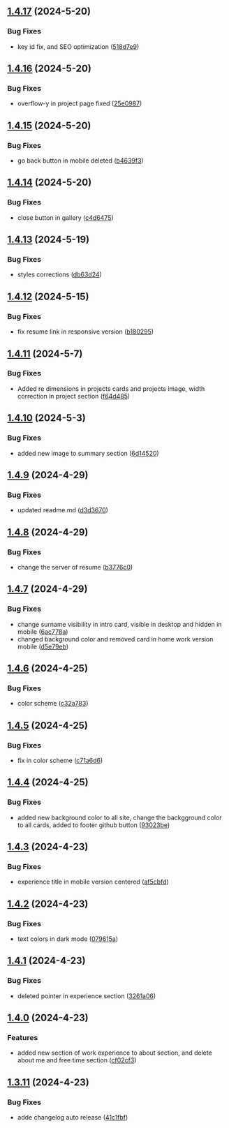

## [1.4.17](https://github.com/emanuelpps/emp-portfolio/compare/v1.4.16...v1.4.17) (2024-5-20)


### Bug Fixes

* key id fix, and SEO optimization ([518d7e9](https://github.com/emanuelpps/emp-portfolio/commit/518d7e93563f3ba23a783bfc34d6f475d8f07af8))

## [1.4.16](https://github.com/emanuelpps/emp-portfolio/compare/v1.4.15...v1.4.16) (2024-5-20)


### Bug Fixes

* overflow-y in project page fixed ([25e0987](https://github.com/emanuelpps/emp-portfolio/commit/25e09879cec94052a32dddabccc196cf381915af))

## [1.4.15](https://github.com/emanuelpps/emp-portfolio/compare/v1.4.14...v1.4.15) (2024-5-20)


### Bug Fixes

* go back button in mobile deleted ([b4639f3](https://github.com/emanuelpps/emp-portfolio/commit/b4639f3068dde76ed7168a7321e9e2fffff25b5d))

## [1.4.14](https://github.com/emanuelpps/emp-portfolio/compare/v1.4.13...v1.4.14) (2024-5-20)


### Bug Fixes

* close button in gallery ([c4d6475](https://github.com/emanuelpps/emp-portfolio/commit/c4d64750a59f94d4748cff96e69d814176afc800))

## [1.4.13](https://github.com/emanuelpps/emp-portfolio/compare/v1.4.12...v1.4.13) (2024-5-19)


### Bug Fixes

* styles corrections ([db63d24](https://github.com/emanuelpps/emp-portfolio/commit/db63d24bd871dda5c8fbfe1215448bc6221daac9))

## [1.4.12](https://github.com/emanuelpps/emp-portfolio/compare/v1.4.11...v1.4.12) (2024-5-15)


### Bug Fixes

* fix resume link in responsive version ([b180295](https://github.com/emanuelpps/emp-portfolio/commit/b18029573000230c3ef220114439aedbfeee830c))

## [1.4.11](https://github.com/emanuelpps/emp-portfolio/compare/v1.4.10...v1.4.11) (2024-5-7)


### Bug Fixes

* Added re dimensions in projects cards and projects image, width correction in project section ([f64d485](https://github.com/emanuelpps/emp-portfolio/commit/f64d4859784ac55f289259e2e7422c78b937731c))

## [1.4.10](https://github.com/emanuelpps/emp-portfolio/compare/v1.4.9...v1.4.10) (2024-5-3)


### Bug Fixes

* added new image to summary section ([6d14520](https://github.com/emanuelpps/emp-portfolio/commit/6d14520d8aee93aba32f743e4e2e6058683d1b3d))

## [1.4.9](https://github.com/emanuelpps/emp-portfolio/compare/v1.4.8...v1.4.9) (2024-4-29)


### Bug Fixes

* updated readme.md ([d3d3670](https://github.com/emanuelpps/emp-portfolio/commit/d3d36701f089adb3d2b63d830996961303581a76))

## [1.4.8](https://github.com/emanuelpps/emp-portfolio/compare/v1.4.7...v1.4.8) (2024-4-29)


### Bug Fixes

* change the server of resume ([b3776c0](https://github.com/emanuelpps/emp-portfolio/commit/b3776c07e764167df1fc0a1a8affbb15105eded0))

## [1.4.7](https://github.com/emanuelpps/emp-portfolio/compare/v1.4.6...v1.4.7) (2024-4-29)


### Bug Fixes

* change surname visibility in intro card, visible in desktop and hidden in mobile ([6ac778a](https://github.com/emanuelpps/emp-portfolio/commit/6ac778a2eed032b6192d1038a19ef0bf75df6be7))
* changed background color and removed card in home work version mobile ([d5e79eb](https://github.com/emanuelpps/emp-portfolio/commit/d5e79eb5ededafccd6603d97a30218037dd33db1))

## [1.4.6](https://github.com/emanuelpps/emp-portfolio/compare/v1.4.5...v1.4.6) (2024-4-25)


### Bug Fixes

* color scheme ([c32a783](https://github.com/emanuelpps/emp-portfolio/commit/c32a783272ec532f462cda97ad2fe258921effae))

## [1.4.5](https://github.com/emanuelpps/emp-portfolio/compare/v1.4.4...v1.4.5) (2024-4-25)


### Bug Fixes

* fix in color scheme ([c71a6d6](https://github.com/emanuelpps/emp-portfolio/commit/c71a6d6b1ff052f07bae4d9e0dbdab3197f13298))

## [1.4.4](https://github.com/emanuelpps/emp-portfolio/compare/v1.4.3...v1.4.4) (2024-4-25)


### Bug Fixes

* added new background color to all site, change the backgground color to all cards, added to footer github button ([93023be](https://github.com/emanuelpps/emp-portfolio/commit/93023be1c0982020008dfc18bede0a1c8427e36f))

## [1.4.3](https://github.com/emanuelpps/emp-portfolio/compare/v1.4.2...v1.4.3) (2024-4-23)


### Bug Fixes

* experience title in mobile version centered ([af5cbfd](https://github.com/emanuelpps/emp-portfolio/commit/af5cbfde5d1dc45d520926c375ff058495f1030a))

## [1.4.2](https://github.com/emanuelpps/emp-portfolio/compare/v1.4.1...v1.4.2) (2024-4-23)


### Bug Fixes

* text colors in dark mode ([079615a](https://github.com/emanuelpps/emp-portfolio/commit/079615ab30795bbbc3aa55111ae4c390eddf40f3))

## [1.4.1](https://github.com/emanuelpps/emp-portfolio/compare/v1.4.0...v1.4.1) (2024-4-23)


### Bug Fixes

* deleted pointer in experience section ([3261a06](https://github.com/emanuelpps/emp-portfolio/commit/3261a06f266af150f99477a0333f3cf222844151))

## [1.4.0](https://github.com/emanuelpps/emp-portfolio/compare/v1.3.11...v1.4.0) (2024-4-23)


### Features

* added new section of work experience to about section, and delete about me and free time section ([cf02cf3](https://github.com/emanuelpps/emp-portfolio/commit/cf02cf3b6eafc53357111cbf0a1c0f6cde6f25ef))

## [1.3.11](https://github.com/emanuelpps/emp-portfolio/compare/v1.3.10...v1.3.11) (2024-4-23)


### Bug Fixes

* adde changelog auto release ([41c1fbf](https://github.com/emanuelpps/emp-portfolio/commit/41c1fbf487f838cfd6f080ae8cc29fb1dac29e2d))
